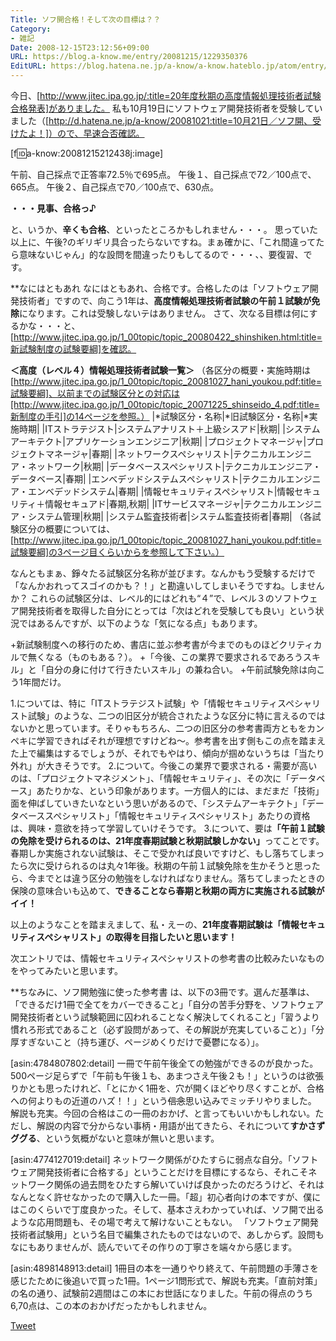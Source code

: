 ```yaml
---
Title: ソフ開合格！そして次の目標は？？
Category:
- 雑記
Date: 2008-12-15T23:12:56+09:00
URL: https://blog.a-know.me/entry/20081215/1229350376
EditURL: https://blog.hatena.ne.jp/a-know/a-know.hateblo.jp/atom/entry/12921228815727980153
---
```


今日、[http://www.jitec.ipa.go.jp/:title=20年度秋期の高度情報処理技術者試験合格発表]がありました。
私も10月19日にソフトウェア開発技術者を受験していました（[http://d.hatena.ne.jp/a-know/20081021:title=10月21日／ソフ開、受けたよ！]）ので、早速合否確認。


[f:id:a-know:20081215212438j:image]


午前、自己採点で正答率72.5％で695点。
午後１、自己採点で72／100点で、665点。
午後２、自己採点で70／100点で、630点。


<span style="font-weight:bold;">・・・見事、合格っ♪</span>


と、いうか、<span style="font-weight:bold;">辛くも合格</span>、といったところかもしれません・・・。
思っていた以上に、午後?のギリギリ具合ったらないですね。まぁ確かに、「これ間違ってたら意味ないじゃん」的な設問を間違ったりもしてるので・・・、、要復習、です。


**なにはともあれ
なにはともあれ、合格です。合格したのは「ソフトウェア開発技術者」ですので、向こう1年は、<span style="font-weight:bold;">高度情報処理技術者試験の午前１試験が免除</span>になります。これは受験しないテはありません。
さて、次なる目標は何にするかな・・・と、[http://www.jitec.ipa.go.jp/1_00topic/topic_20080422_shinshiken.html:title=新試験制度の試験要綱]を確認。


<span style="font-weight:bold;">＜高度（レベル４）情報処理技術者試験一覧＞</span>
（各区分の概要・実施時期は[http://www.jitec.ipa.go.jp/1_00topic/topic_20081027_hani_youkou.pdf:title=試験要綱]、以前までの試験区分との対応は[http://www.jitec.ipa.go.jp/1_00topic/topic_20071225_shinseido_4.pdf:title=新制度の手引]の14ページを参照。）
|*試験区分・名称|*旧試験区分・名称|*実施時期|
|ITストラテジスト|システムアナリスト＋上級シスアド|秋期|
|システムアーキテクト|アプリケーションエンジニア|秋期|
|プロジェクトマネージャ|プロジェクトマネージャ|春期|
|ネットワークスペシャリスト|テクニカルエンジニア・ネットワーク|秋期|
|データベーススペシャリスト|テクニカルエンジニア・データベース|春期|
|エンべデッドシステムスペシャリスト|テクニカルエンジニア・エンベデッドシステム|春期|
|情報セキュリティスペシャリスト|情報セキュリティ＋情報セキュアド|春期,秋期|
|ITサービスマネージャ|テクニカルエンジニア・システム管理|秋期|
|システム監査技術者|システム監査技術者|春期|
（各試験区分の概要については、[http://www.jitec.ipa.go.jp/1_00topic/topic_20081027_hani_youkou.pdf:title=試験要綱]の3ページ目くらいからを参照して下さい。）


なんともまぁ、錚々たる試験区分名称が並びます。なんかもう受験するだけで「なんかおれってスゴイのかも？！」と勘違いしてしまいそうですね。しませんか？
これらの試験区分は、レベル的にはどれも“４”で、レベル３のソフトウェア開発技術者を取得した自分にとっては「次はどれを受験しても良い」という状況ではあるんですが、以下のような「気になる点」もあります。


+新試験制度への移行のため、書店に並ぶ参考書が今までのものほどクリティカルで無くなる（ものもある？）。
+「今後、この業界で要求されるであろうスキル」と「自分の身に付けて行きたいスキル」の兼ね合い。
+午前試験免除は向こう1年間だけ。


1.については、特に「ITストラテジスト試験」や「情報セキュリティスペシャリスト試験」のような、二つの旧区分が統合されたような区分に特に言えるのではないかと思っています。そりゃもちろん、二つの旧区分の参考書両方ともをカンペキに学習できればそれが理想ですけどね〜。参考書を出す側もこの点を踏まえた上で編集はするでしょうが、それでもやはり、傾向が掴めないうちは「当たり外れ」が大きそうです。
2.について。今後この業界で要求される・需要が高いのは、「プロジェクトマネジメント」、「情報セキュリティ」、その次に「データベース」あたりかな、という印象があります。一方個人的には、まだまだ「技術」面を伸ばしていきたいなという思いがあるので、「システムアーキテクト」「データベーススペシャリスト」「情報セキュリティスペシャリスト」あたりの資格は、興味・意欲を持って学習していけそうです。
3.について、要は<span style="font-weight:bold;">「午前１試験の免除を受けられるのは、21年度春期試験と秋期試験しかない」</span>ってことです。春期しか実施されない試験は、そこで受かれば良いですけど、もし落ちてしまったら次に受けられるのは丸々1年後。秋期の午前１試験免除を生かそうと思ったら、今までとは違う区分の勉強をしなければなりません。落ちてしまったときの保険の意味合いも込めて、<span style="font-weight:bold;">できることなら春期と秋期の両方に実施される試験がイイ！</span>


以上のようなことを踏まえまして、私・えーの、<span style="font-weight:bold;">21年度春期試験は「情報セキュリティスペシャリスト」の取得を目指したいと思います！</span>

次エントリでは、情報セキュリティスペシャリストの参考書の比較みたいなものをやってみたいと思います。


**ちなみに、ソフ開勉強に使った参考書
は、以下の3冊です。選んだ基準は、「できるだけ1冊で全てをカバーできること」「自分の苦手分野を、ソフトウェア開発技術者という試験範囲に囚われることなく解決してくれること」「習うより慣れろ形式であること（必ず設問があって、その解説が充実していること）」「分厚すぎないこと（持ち運び、ページめくりだけで憂鬱になる）」。


[asin:4784807802:detail]
一冊で午前午後全ての勉強ができるのが良かった。500ページ足らずで「午前も午後１も、あまつさえ午後２も！」というのは欲張りかとも思ったけれど、「とにかく1冊を、穴が開くほどやり尽くすことが、合格への何よりもの近道のハズ！！」という<del datetime="2008-12-15T23:12:56+09:00">信念</del>思い込みでミッチリやりました。
解説も充実。今回の合格はこの一冊のおかげ、と言ってもいいかもしれない。ただし、解説の内容で分からない事柄・用語が出てきたら、それについて<span style="font-weight:bold;">すかさずググる</span>、という気概がないと意味が無いと思います。


[asin:4774127019:detail]
ネットワーク関係がひたすらに弱点な自分。「ソフトウェア開発技術者に合格する」ということだけを目標にするなら、それこそネットワーク関係の過去問をひたすら解いていけば良かったのだろうけど、それはなんとなく許せなかったので購入した一冊。「超」初心者向けの本ですが、僕にはこのくらいで丁度良かった。そして、基本さえわかっていれば、ソフ開で出るような応用問題も、その場で考えて解けないこともない。
「ソフトウェア開発技術者試験用」という名目で編集されたものではないので、あしからず。設問もなにもありませんが、読んでいてその作りの丁寧さを端々から感じます。


[asin:4898148913:detail]
1冊目の本を一通りやり終えて、午前問題の手薄さを感じたために後追いで買った1冊。1ページ1問形式で、解説も充実。「直前対策」の名の通り、試験前2週間はこの本にお世話になりました。午前の得点のうち6,70点は、この本のおかげだったかもしれません。



<a href="http://twitter.com/share" class="twitter-share-button" data-count="horizontal" data-via="a_know" data-related="CDiT_info" data-lang="ja">Tweet</a><script type="text/javascript" src="//platform.twitter.com/widgets.js"></script>


<script src="https://moshi-moshi.moshimo.works/moshimoshi/a_know_blog/20081215-1229350376?title=%E3%82%BD%E3%83%95%E9%96%8B%E5%90%88%E6%A0%BC%EF%BC%81%E3%81%9D%E3%81%97%E3%81%A6%E6%AC%A1%E3%81%AE%E7%9B%AE%E6%A8%99%E3%81%AF%EF%BC%9F%EF%BC%9F"></script>
